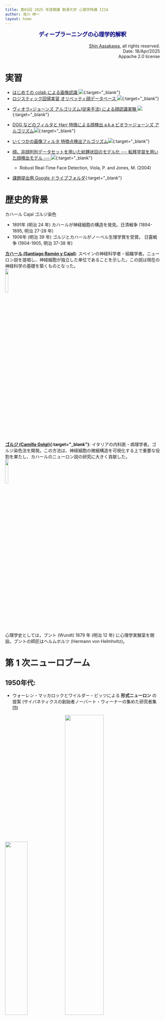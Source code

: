 ```yaml
---
title: 第01回 2025 年度開講 駒澤大学 心理学特講 IIIA
author: 浅川 伸一
layout: home
---
```

<link href="/css/asamarkdown.css" rel="stylesheet">
<div align="center">
<font size="+1" color="navy"><strong>ディープラーニングの心理学的解釈</strong></font><br/><br/>
</div>

<div align='right'>
<a href='mailto:educ0233@komazawa-u.ac.jp'>Shin Aasakawa</a>, all rights reserved.<br>
Date: 18/Apr/2025<br/>
Appache 2.0 license<br/>
</div>

# 実習

- [はじめての colab による画像認識 <img src="/assets/colab_icon.svg">](https://colab.research.google.com/github/komazawa-deep-learning/komazawa-deep-learning.github.io/blob/master/2021notebooks/2021komazawa_cogsy000_CNN_demo.ipynb){:target="_blank"}
- [ロジスティック回帰実習 オリベッティ顔データベース <img src="/assets/colab_icon.svg">](https://colab.research.google.com/github/komazawa-deep-learning/komazawa-deep-learning.github.io/blob/master/2024notebooks/2024_0419Logistic_regression_of_Olivetti_face_dataset.ipynb){:target="_blank"}
* [ヴィオラ=ジョーンズ アルゴリズム(従来手法) による顔認識実験 <img src="/assets/colab_icon.svg">](https://colab.research.google.com/github/komazawa-deep-learning/komazawa-deep-learning.github.io/blob/master/2021notebooks/2021_0930viola_jones_ipynb.ipynb){:target="_blank"}
* [DOG などのフィルタと Harr 特徴による顔検出 a.k.a ビオラ＝ジョーンズ アルゴリズム<img src="/assets/colab_icon.svg">](https://colab.research.google.com/github/komazawa-deep-learning/komazawa-deep-learning.github.io/blob/master/notebooks/2021_0528edge_and_face_detection_algorithm_not_cnn.ipynb){:target="_blank"}
* [いくつかの画像フィルタ 特徴点検出アルゴリズム<img src="/assets/colab_icon.svg">](https://colab.research.google.com/github/ShinAsakawa/ShinAsakawa.github.io/blob/master/notebooks/2020Sight_visit_feature_extractions_demo.ipynb){:target="_blank"}

* [顔，非顔判別データセットを用いた紡錘状回のモデル化 --- 転移学習を用いた顔検出モデル ---  <img src="/assets/colab_icon.svg">](https://colab.research.google.com/github/komazawa-deep-learning/komazawa-deep-learning.github.io/blob/master/2021notebooks/2021_0925face_dataset_transfer_learning.ipynb){:target="_blank"}
    - Robust Real-Time Face Detection, Viola, P. and Jones, M. (2004)



- [課題提出用 Google ドライブフォルダ](https://drive.google.com/drive/u/5/folders/1UMly9H3WvHX-VewKX9XvDJs-xT6P2bYu){:target="_blank"}


# 歴史的背景

カハール Cajal ゴルジ染色

* 1891年 (明治 24 年) カハールが神経細胞の構造を発見。日清戦争 (1894-1895, 明治 27-28 年)
* 1906年 (明治 39 年) ゴルジとカハールがノーベル生理学賞を受賞。 日露戦争 (1904-1905, 明治 37-38 年)

**[カハール (Santiago Ramón y Cajal)](https://ja.wikipedia.org/wiki/%E3%82%B5%E3%83%B3%E3%83%86%E3%82%A3%E3%82%A2%E3%82%B4%E3%83%BB%E3%83%A9%E3%83%A2%E3%83%B3%E3%83%BB%E3%82%A4%E3%83%BB%E3%82%AB%E3%83%8F%E3%83%BC%E3%83%AB)**:
スペインの神経科学者・組織学者。ニューロン説を提唱し、神経細胞が独立した単位であることを示した。この説は現在の神経科学の基礎を築くものとなった。<br/>
<img src="https://upload.wikimedia.org/wikipedia/commons/thumb/b/ba/Santiago_Ram%C3%B3n_y_Cajal_%281852-1934%29_portrait_%28restored%29.jpg/500px-Santiago_Ram%C3%B3n_y_Cajal_%281852-1934%29_portrait_%28restored%29.jpg" style="width:14%"><br/>


**[ゴルジ (Camillo Golgi)](https://bsd.neuroinf.jp/wiki/%E3%82%B4%E3%83%AB%E3%82%B8%E6%9F%93%E8%89%B2){:target="_blank"}**:
イタリアの内科医・病理学者。ゴルジ染色法を開発。この方法は、神経細胞の微細構造を可視化する上で重要な役割を果たし、カハールのニューロン説の研究に大きく貢献した。<br/>
<img src="https://bsd.neuroinf.jp/w/images/c/cf/Golgi1.png" style="width:14%"><br/>

心理学史としては，ブント (Wundt) 1879 年 (明治 12 年) に心理学実験室を開設。ブントの師匠はヘルムホルツ (Hermann von Helmholtz)。


# 第 1 次ニューロブーム

## 1950年代:
- ウォーレン・マッカロックとワイルダー・ピッツによる **形式ニューロン** の提案
(サイバネティクスの創始者ノーバート・ウィーナーの集めた研究者集団)

<div class="figcenter">
<img src="/assets/mcculloch.jpg" style="width:38%">
<img src="/assets/pitts.jpg" style='width:50%'><br>
ウォーレン・マッカロック と ワイルダー・ピッツ<br>
</div>

形式ニューロンは，シナプス結合荷重ベクトルと出力を決定するための伝達関数とで構成される(次式)

$$
y_{i}=\phi\left(\sum_jw_{ij}x_{j}\right),
$$\tag{eq:formal_neuron}

ここで $y_i$ は $i$ 番目のニューロンの出力，$x_j$ は $j$ 番目のニューロンの出力，$w_{ij}$ はニューロン $i$ と
$j$ との間の **シナプス結合荷重**。
$\phi$ は活性化関数。

<div class="figcenter">
<img src="/assets/Formal_r.svg" style="width:84%"><br/>
形式ニューロン
</div>


<div class="figcenter">
<img src="/assets//Neuron_Hand-tuned.png" style="width:69%"><br/>
ニューロンの模式図 wikipedia より
</div>


# 2. ヒューベルとウィーゼルによる視覚野の生理学研究

<center>
<img src="/assets/1968Hubel_Wiesel_1.svg" style="width:74%"><br/>
Hubel と Wiesel(1959, 1962, 1968)の実験の模式図

<img src="/assets/1968Hubel_Wiesel_2.svg" style="width:74%"><br/>
Hubel と Wiesel の実験結果 (Hubel & Wiesel, 1968 の Fig.2.7 をトレーシングしたもの)
</center>




# ヒューベルとウィーゼル Hubel and Wiesel (1969)
<center>
<iframe width="450" height="300" src="https://www.youtube.com/embed/4nwpU7GFYe8" frameborder="0" allow="accelerometer; autoplay; encrypted-media; gyroscope; picture-in-picture" allowfullscreen></iframe><br/> 
source: https://youtu.be/4nwpU7GFYe8
</center>

- トポグラフックマッピング topographic mappings (地形図):  網膜や皮膚などの体制感覚，筋肉系のような効果器系を、中枢神経系の 1 つ以上の構造物に整然と投影した地図。
地形図は、すべての感覚系と多くの運動系で観察される。
- トノトピー tonotopy（ギリシャ語のtono=周波数、topos=場所）とは、異なる周波数の音が脳内で処理される場所の空間的配置のこと。
周波数が近い音は、脳内の場所的に隣接する領域で表現される。トノトピック地図とも呼ばれる <!--は 視覚系のレチノトピーに似た地形的な組織の特殊な例である。-->
- ソマトピー somatopy: 中枢神経系上の特定の点へ身体領域の照射，投影のこと。 身体領域は 第一次体性感覚皮質 (後腹回) に投影される。 典型的には 特定の身体部位と そのそれぞれの位置を ホムンクルス homunclus (小人)
 上に配置する 感覚ホムンクルスとして表現される。
 細かく制御されている部位 (指，舌) は体性感覚野の面積が大きい。一方 粗く制御されている部位 (体幹) は面積が小さい。内臓のような領域は体性感覚野の位置を持たない。
- レティノトピー retinotopy: 網膜からの視覚入力を神経細胞 にマッピングすること。哺乳類の脳に多く見られる。
この地図の大きさ、数、空間的配置は種間で異なる。
視野の隣接する点 が 同じ領域 の 隣接する 領域で 表現される とは限らないという意味で、複雑な地図となる。
例えば 第 2 次視覚野 (V2) での視覚地図は 視野の上半分に応答する網膜の部分が 視野の下半分に応答する部分から分離されて表現されている。
第３次視覚野 (V3) や 第4次視覚野 (V4) では下位の視覚野に比べて より複雑な表現がなされている


## ブレイクモア と クーパー Blackmore and Cooper (1970)

<center>
<iframe width="450" height="300" src="https://www.youtube.com/embed/QzkMo45pcUo" frameborder="0" allow="accelerometer; autoplay; encrypted-media; gyroscope; picture-in-picture" allowfullscreen></iframe>
<!--<iframe width="845" height="676" src="https://www.youtube.com/embed/QzkMo45pcUo" frameborder="0"
 allow="ac
celerometer; autoplay; encrypted-media; gyroscope; picture-in-picture" allowfullscreen></iframe>-->
<br/>
source:` https://youtu.be/QzkMo45pcUo`
</center>

<center>
<img src='/assets/1970BlackmoreCooper_Fig1.svg' style='width:39%'>
<img src='/assets/1970BlackmoreCooper_Fig2.svg' style='width:49%'>
</center>


<center>
<iframe width="450" height="300" src="https://www.youtube.com/embed/RSNofraG8ZE" frameborder="0" allow="accelerometer; autoplay; encrypted-media; gyroscope; picture-in-picture" allowfullscreen></iframe><br/>
source: https://youtu.be/RSNofraG8ZE
</center>


# 心理学的対応

## セルフリッジ (Selfridge) のパンデモニウム (pandemonium) モデル

<center>
<img src="/assets/1958Selfridge_fig3.svg" style="width:74%"><br>
セルフリッジ (1958) ``Mechanisation of Thought Processes'' より

<img src="/assets/1958Selfridge_fig7.svg" style="width:84%"><br>
セルフリッジ (1958) ``Mechanisation of Thought Processes'' より
</center>


<!-- <center>
<img src='../assets/1958Selfridge_fig4.svg' style='width:49%'><br>
<img src='../assets/1958Selfridge_fig5.svg' style='width:74%'><br>
<img src='../assets/1958Selfridge_fig6.svg' style='width:49%'><br>
セルフリッジ (1958) ``Mechanisation of Thought Processes'' より
</center> -->

# 生理学，視覚心理学との対応

- Julesz(1981) Textons, the elements of texture perception, and their interactions, Nature

<center>
<img src="/assets/1981Julesz-texton-Fig2.svg" style="width:84%"><br/>
Julesz (1981) Fig. 2 より
</center>


## 生理学との対応 (Hubel and Wiesel のネコとサル, Blackmore のネコ, ヴァンエッセン)

- 層間の結合の仕方, アーキテクチャ
- forward/backward 役割，機能，実現方法
- 側抑制 lateral inhibition (これについては多層化して回避できる可能性あり)
- shape from X は正しかったのか？ ただし発達心理学におけるシェイプバアスは言語発達において重要な意味を持つはず。
だからと言って乳幼児はそのように強制(脅迫？)，矯正されて育つわけではないだろう。

    - Ritter (2017) Cognitive Psychology for Deep Neural Networks: A Shape Bias Case Study
    - Landau, Smith, Jones (1992) Syntactic Context and the Shape Bias in Childrens and Adults Lexical Learning
    - Yamins (2016) Using goal-driven deep learning models to understand sensory cortex

    - Julez のアプローチは視覚研究者 Haar, SIFT, DoG などのアルゴリズム開発者と対応
    - Poggio (1985) Computational Vision and Regularization Theory


## ローゼンブラット Rosenblatt のパーセプトロン

<center>
<img src='/assets/rosenblatt.jpg' style="width:29%">
<img src='/assets//perceptron.png' style="width:66%"><br/>

左: フランク・ローゼンブラット。
右: パーセプトロンの模式図。ミンスキーとパパート「パーセプトロン」より
</center>

<!--
$$\mathbf{w}\leftarrow\mathbf{w}+\left(y-\hat{y}\right)\mathbf{x}$$
-->


<center>
<img src='/assets//Neuron_Hand-tuned.png' style="width:44%">
<img src='/assets/neuron_model.jpeg' style="width:44%"><br/>

左: ニューロンの模式図 wikipedia より。
右: 左と等価なニューロンの表現
<!-- <img src='/assets/neuron.png' style="width:49%"><br/> -->
</center>


## パーセプトロンの学習

$$
\mathbf{w}\leftarrow\mathbf{w}+\left(y-\hat{y}\right)\mathbf{x}
$$
パーセプトロン perceptron は 3 層の階層型ネットワークでそれぞれ S(sensory layer), A(associative layer), R(response layer) と呼ぶ。
$S\rightarrow A \rightarrow R$ のうち パーセプトロンの本質的な部分は $A\rightarrow R$ の間の学習にある。

入力パターンに $P^+$ と $P^-$ とがある。
パーセプトロンは $P^+$ が入力されたとき $1$, $P^-$ のとき $0$ を出力する
パーセプトロンは $P^+$ が入力されたとき $1$, $P^-$ のとき $0$ を出力する
機械である。
出力層($R$) の $i$ 番目のニューロンへの入力(膜電位の変化) $u_i$は
$$
u_{i} = \sum_{j} w_{ij}x_j - \theta_i = \left(w\right)_i\cdot\left(x\right)_i-\theta_i.
$$
ここで中間層($A$)の $j$ 番目のニューロンの出力 $y_i$とこのニューロンとの
結合係数を$w_{ij}$、しきい値を$\theta_i$ とした。
このニューロンの出力$y_i$(活動電位、スパイク) 次式で表される:

$$
\left\{\begin{align}
1 & & \mbox{ if $u_i \ge 0$,}\\
0 & & \mbox{ otherwize }\end{align}\right\}
$$



$$
y_i = \lceil u_i\rceil
\qquad\left\{
\begin{array}{ll}
 1 & \mbox{if $u_i \ge 0$,}\\
 0 & \mbox{otherwize}
\end{array} \right.
$$



<!-- 式(\ref{eq1})の意味を理解するために以下の図を参照

\footnote{
Minsky and Papert はパーセプトロンのベクトル表示について
悲観的な考え方を持っているようですが、ここでは理解のしやすさを
優先します。}%
$$
\mathbf{w}\rightarrow\mathbf{w}+\left(y-\hat{y}\right)\mathbf{x}
$$
 -->


# 用語の整理

* 人工知能 Artificial Intelligence: AI
* ニューラルネットワーク Neural Networks: NN
* ディープラーニング (深層学習) Deep Learning: DL
* データサイエンス Data Science: **データサイエンティストは 21 世紀で最もカッコいい (the sexist) 職業だ** というハーバードビジネスレビューの [ポジショントーク記事 (2012年)](https://hbr.org/2012/10/data-scientist-the-sexiest-job-of-the-21st-century) が話題になって久しい。
* ビッグデータ Big Data: こちらも[ポジショントークらしく学術論文は存在しない](https://bits.blogs.nytimes.com/2013/02/01/the-origins-of-big-data-an-etymological-detective-story/)。
ただし [データが増え続けている](http://www.uvm.edu/pdodds/files/papers/others/2011/hilbert2011a.pdf) ことは事実なので社会的な傾向とも言える。
